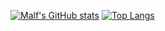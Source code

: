 [![Malf's GitHub stats](https://github-readme-stats.vercel.app/api?username=malf75)](https://github.com/anuraghazra/github-readme-stats)
[![Top Langs](https://github-readme-stats.vercel.app/api/top-langs/?username=malf75)](https://github.com/anuraghazra/github-readme-stats)
